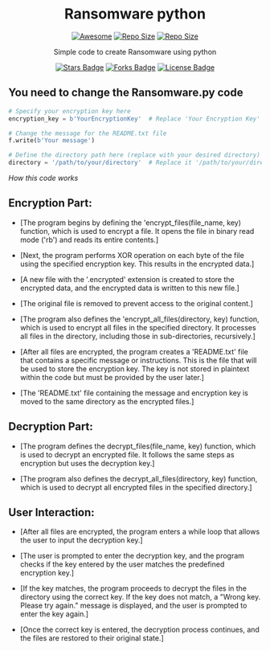 <h1 align="center">Ransomware python</h1>
<p align="center"><a href="https://cdn.jsdelivr.net/gh/sindresorhus/awesome@d7305f38d29fed78fa85652e3a63e154dd8e8829/media/badge.svg?label=Repo%20size&style=flat-square"> <img src="https://cdn.jsdelivr.net/gh/sindresorhus/awesome@d7305f38d29fed78fa85652e3a63e154dd8e8829/media/badge.svg?label=Repo%20size&style=flat-square" alt="Awesome" /></a> <a align="center"><a href="https://api.codacy.com/project/badge/Grade/441b48966e9f4b58a643d7c4cee8ba66?label=Repo%20size&style=flat-square"> <img src="https://api.codacy.com/project/badge/Grade/441b48966e9f4b58a643d7c4cee8ba66?label=Repo%20size&style=flat-square" alt="Repo Size" /></a> <a align="center"><a href="https://img.shields.io/github/repo-size/Sasser1337/Ransomware.svg?label=Repo%20size&style=flat-square"> <img src="https://img.shields.io/github/repo-size/Sasser1337/Ransomware.svg?label=Repo%20size&style=flat-square" alt="Repo Size" /></a></p> </p><p align="center"><a 

<h2 align="center">Simple code to create Ransomware using python</h2>

<p align="center"><a href="https://github.com/Sasser1337/Ransomware/stargazers"><img src="https://img.shields.io/github/stars/Sasser1337/Ransomware" alt="Stars Badge"/></a> <a align="center">
<a href="https://github.com/Sasser1337/awesome-github-profile-readme/network/members"><img src="https://img.shields.io/github/forks/Sasser1337/Ransomware" alt="Forks Badge"/></a> <a align="center">
<a href="https://github.com/Sasser1337/Ransomware/blob/master/LICENSE"><img src="https://img.shields.io/github/license/Sasser1337/Ransomware?color=2b9348" alt="License Badge"/></a> <a align="center">

<h2> You need to change the Ransomware.py code </h2>

```python
# Specify your encryption key here
encryption_key = b'YourEncryptionKey'  # Replace 'Your Encryption Key' with the desired encryption key.
```
```python
# Change the message for the README.txt file
f.write(b'Your message')
```
```python
# Define the directory path here (replace with your desired directory)
directory = '/path/to/your/directory'  # Replace it '/path/to/your/directory' with the directory path you want to encrypt.
```

<i>How this code works</i>

<h2> Encryption Part: </h2>

- [The program begins by defining the 'encrypt_files(file_name, key) function, which is used to encrypt a file. It opens the file in binary read mode ('rb') and reads its entire contents.]

- [Next, the program performs XOR operation on each byte of the file using the specified encryption key. This results in the encrypted data.]

- [A new file with the '.encrypted' extension is created to store the encrypted data, and the encrypted data is written to this new file.]

- [The original file is removed to prevent access to the original content.]

- [The program also defines the 'encrypt_all_files(directory, key) function, which is used to encrypt all files in the specified directory. It processes all files in the directory, including those in sub-directories, recursively.]

- [After all files are encrypted, the program creates a 'README.txt' file that contains a specific message or instructions. This is the file that will be used to store the encryption key. The key is not stored in plaintext within the code but must be provided by the user later.]

- [The 'README.txt' file containing the message and encryption key is moved to the same directory as the encrypted files.]

<h2> Decryption Part: </h2>

- [The program defines the decrypt_files(file_name, key) function, which is used to decrypt an encrypted file. It follows the same steps as encryption but uses the decryption key.]

- [The program also defines the decrypt_all_files(directory, key) function, which is used to decrypt all encrypted files in the specified directory.]

<h2> User Interaction: </h2>

- [After all files are encrypted, the program enters a while loop that allows the user to input the decryption key.]

- [The user is prompted to enter the decryption key, and the program checks if the key entered by the user matches the predefined encryption key.]

- [If the key matches, the program proceeds to decrypt the files in the directory using the correct key. If the key does not match, a "Wrong key. Please try again." message is displayed, and the user is prompted to enter the key again.]

- [Once the correct key is entered, the decryption process continues, and the files are restored to their original state.]

